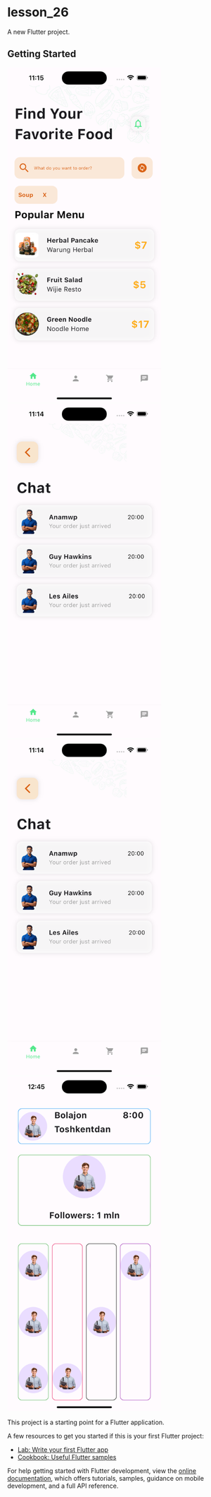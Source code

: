 # lesson_26

A new Flutter project.

## Getting Started


<img src="assets/page1.png" width="350" title="hover text">
<img src="assets/page2.png" width="350" title="hover text">
<img src="assets/page2.png" width="350" title="hover text">
<img src="assets/darsdagi.png" width="350" title="hover text">



This project is a starting point for a Flutter application.

A few resources to get you started if this is your first Flutter project:

- [Lab: Write your first Flutter app](https://docs.flutter.dev/get-started/codelab)
- [Cookbook: Useful Flutter samples](https://docs.flutter.dev/cookbook)

For help getting started with Flutter development, view the
[online documentation](https://docs.flutter.dev/), which offers tutorials,
samples, guidance on mobile development, and a full API reference.

